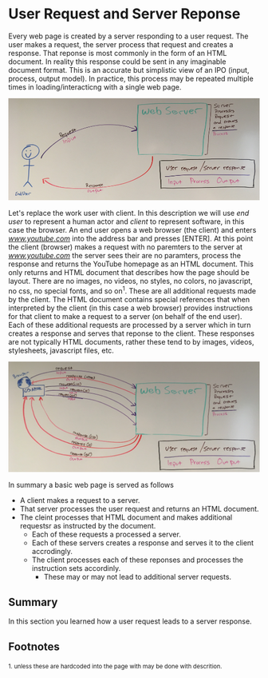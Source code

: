 # User Request and Server Reponse

Every web page is created by a server responding to a user request. The user makes a request, the server process that request and creates a response. That reponse is most commonly in the form of an HTML document. In reality this response could be sent in any imaginable document format. This is an accurate but simplistic view of an IPO (input, process, output model). In practice, this process may be repeated multiple times in loading/interacticng with a single web page.

![Simple Example](../img/ipo/simple.png)

Let's replace the work user with client. In this description we will use *end user* to represent a human actor and *client* to represent software, in this case the browser. An end user opens a web browser (the client) and enters *www.youtube.com* into the address bar and presses [ENTER]. At this point the client (browser) makes a request with no paremters to the server at *www.youtube.com* the server sees their are no paramters, process the response and returns the YouTube homepage as an HTML document. This only returns and HTML document that describes how the page should be layout. There are no images, no videos, no styles, no colors, no javascript, no css, no special fonts, and so on<sup>1</sup>. These are all additional requests made by the client. The HTML document contains special references that when interpreted by the client (in this case a web browser) provides instructions for that client to make a request to a server (on behalf of the end user). Each of these additional requests are processed by a server which in turn creates a response and serves that reponse to the client. These responses are not typically HTML documents, rather these tend to by images, videos, stylesheets, javascript files, etc.

![Simple Example](../img/ipo/less_simple.png)

In summary a basic web page is served as follows

* A client makes a request to a server.
* That server processes the user request and returns an HTML document.
* The cleint processes that HTML document and makes additional requestsr as instructed by the document.
    * Each of these requests a processed a server.
    * Each of these servers creates a response and serves it to the client accrodingly.
    * The client processes each of these reponses and processes the instruction sets accordinly.
        * These may or may not lead to additional server requests.

## Summary
In this section you learned how a user request leads to a server response.

## Footnotes
<small>1. unless these are hardcoded into the page with may be done with descrition.</small>